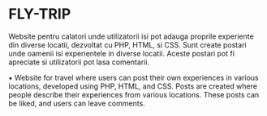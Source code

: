 # FLY-TRIP

Website pentru calatori unde utilizatorii isi pot adauga proprile experiente din diverse locatii, dezvoltat cu PHP, HTML, si CSS.
Sunt create postari unde oamenii isi experientele in diverse locatii. Aceste postari pot fi apreciate si utilizatorii pot lasa comentarii.

▪	Website for travel where users can post their own experiences in various locations, developed using PHP, HTML, and CSS.
Posts are created where people describe their experiences from various locations. These posts can be liked, and users can leave comments.
